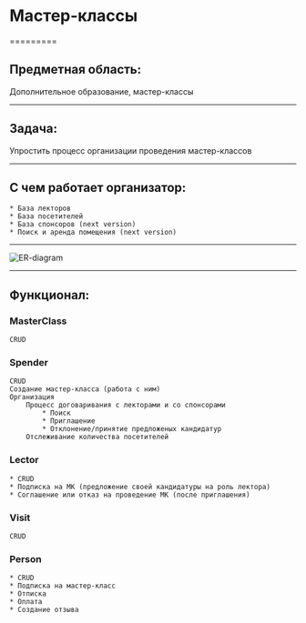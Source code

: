 # Мастер-классы
=========

## Предметная область: 

Дополнительное образование, мастер-классы

--------

## Задача: 

Упростить процесс организации проведения мастер-классов

--------

## С чем работает организатор:

	* База лекторов
	* База посетителей
	* База спонсоров (next version)
	* Поиск и аренда помещения (next version)

--------

![ER-diagram](https://drive.google.com/file/d/0ByZEaI8z5rOyd3dTSTRwNFhMbjg/view?usp=sharing)

--------

## Функционал:

### MasterClass

	CRUD

### Spender

	CRUD
	Создание мастер-класса (работа с ним)
	Организация 
		Процесс договаривания с лекторами и со спонсорами 
			* Поиск
			* Приглашение
			* Отклонение/принятие предложеных кандидатур
		Отслеживание количества посетителей

### Lector

	* CRUD
	* Подписка на МК (предложение своей кандидатуры на роль лектора)
	* Соглашение или отказ на проведение МК (после приглашения)

### Visit

	CRUD	

### Person

	* CRUD
	* Подписка на мастер-класс
	* Отписка
	* Оплата
	* Создание отзыва



